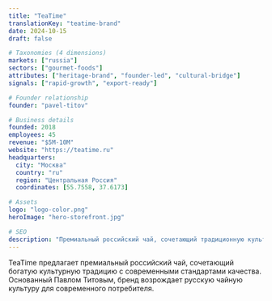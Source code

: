 ```yaml
---
title: "TeaTime"
translationKey: "teatime-brand"
date: 2024-10-15
draft: false

# Taxonomies (4 dimensions)
markets: ["russia"]
sectors: ["gourmet-foods"]
attributes: ["heritage-brand", "founder-led", "cultural-bridge"]
signals: ["rapid-growth", "export-ready"]

# Founder relationship
founder: "pavel-titov"

# Business details
founded: 2018
employees: 45
revenue: "$5M-10M"
website: "https://teatime.ru"
headquarters:
  city: "Москва"
  country: "ru"
  region: "Центральная Россия"
  coordinates: [55.7558, 37.6173]

# Assets
logo: "logo-color.png"
heroImage: "hero-storefront.jpg"

# SEO
description: "Премиальный российский чай, сочетающий традиционную культуру с современными стандартами качества"
---
```


TeaTime предлагает премиальный российский чай, сочетающий богатую культурную традицию с современными стандартами качества. Основанный Павлом Титовым, бренд возрождает русскую чайную культуру для современного потребителя.
